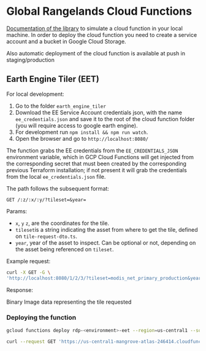 # Global Rangelands Cloud Functions

[Documentation of the library](https://www.npmjs.com/package/@google-cloud/functions-framework) to simulate a cloud function in your local machine.
In order to deploy the cloud function you need to create a service account and a bucket in Google Cloud Storage.

Also automatic deployment of the cloud function is available at push in staging/production

## Earth Engine Tiler (EET)

For local development:
1. Go to the folder `earth_engine_tiler`
2. Download the EE Service Account credentials json, with the name `ee_credentials.json` and save it to the root of the cloud function folder (you will require access to google earth engine).
3. For development run `npm install && npm run watch`.
4. Open the browser and go to `http://localhost:8080/`

The function grabs the EE credentials from the `EE_CREDENTIALS_JSON` environment variable, which in GCP Cloud Functions will get injected from the corresponding secret that must been created by the corresponding previous Terraform installation; if not present it will grab the credentials from the local `ee_credentials.json` file.  

The path follows the subsequent format:

`GET /:z/:x/:y/?tileset=&year=`


Params:

* `x`, `y` `z`, are the coordinates for the tile.
* `tileset`is a string indicating the asset from where to get the tile, defined on `tile-request-dto.ts`.
* `year`, year of the asset to inspect. Can be optional or not, depending on the asset being referenced on `tileset`.

Example request:  

``` bash
curl -X GET -G \
'http://localhost:8080/1/2/3/?tileset=modis_net_primary_production&year=2020' 
```

Response:

Binary Image data representing the tile requested



### Deploying the function

```bash
gcloud functions deploy rdp-<environment>-eet --region=us-central1 --source ./cloud-functions/fetch-alerts
```

``` bash
curl --request GET 'https://us-central1-mangrove-atlas-246414.cloudfunctions.net/fetch-alerts?location_id=MOZ&start_date=2019-01-01&end_date=2022-01-01'
```

